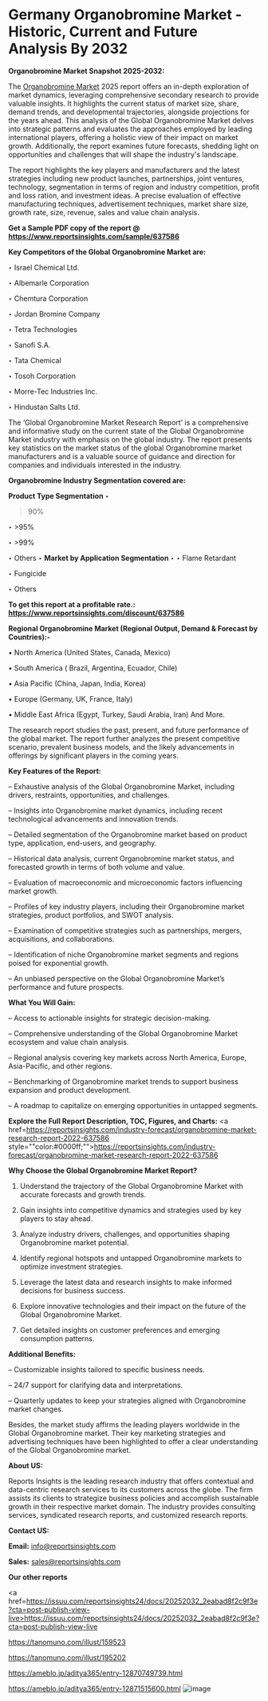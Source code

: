 # Germany Organobromine Market - Historic, Current and Future Analysis By 2032

<strong>Organobromine Market Snapshot 2025-2032:</strong>

The <a href=https://www.reportsinsights.com/sample/637586>Organobromine Market</a> 2025 report offers an in-depth exploration of market dynamics, leveraging comprehensive secondary research to provide valuable insights. It highlights the current status of market size, share, demand trends, and developmental trajectories, alongside projections for the years ahead. This analysis of the Global Organobromine Market delves into strategic patterns and evaluates the approaches employed by leading international players, offering a holistic view of their impact on market growth. Additionally, the report examines future forecasts, shedding light on opportunities and challenges that will shape the industry's landscape.

The report highlights the key players and manufacturers and the latest strategies including new product launches, partnerships, joint ventures, technology, segmentation in terms of region and industry competition, profit and loss ration, and investment ideas. A precise evaluation of effective manufacturing techniques, advertisement techniques, market share size, growth rate, size, revenue, sales and value chain analysis.

<strong>Get a Sample PDF copy of the report @ <a href=https://www.reportsinsights.com/sample/637586 style=color:#0000ff;>https://www.reportsinsights.com/sample/637586</a></strong>

<strong>Key Competitors of the Global Organobromine Market are:</strong>

‣ Israel Chemical Ltd.

‣ Albemarle Corporation

‣ Chemtura Corporation

‣ Jordan Bromine Company

‣ Tetra Technologies

‣ Sanofi S.A.

‣ Tata Chemical

‣ Tosoh Corporation

‣ Morre-Tec Industries Inc.

‣ Hindustan Salts Ltd.

The ‘Global Organobromine Market Research Report’ is a comprehensive and informative study on the current state of the Global Organobromine Market industry with emphasis on the global industry. The report presents key statistics on the market status of the global Organobromine market manufacturers and is a valuable source of guidance and direction for companies and individuals interested in the industry.

<strong>Organobromine Industry Segmentation covered are:</strong>

<strong>Product Type Segmentation</strong>
‣
>90%

‣ >95%

‣ >99%

‣ Others
‣ 
<strong>Market by Application Segmentation</strong>
‣
‣  Flame Retardant

‣ Fungicide

‣ Others

<strong>To get this report at a profitable rate.: <a href=https://www.reportsinsights.com/discount/637586 style=color:#0000ff;>https://www.reportsinsights.com/discount/637586</a></strong>

<strong>Regional Organobromine Market (Regional Output, Demand &amp; Forecast by Countries):-</strong>

• North America (United States, Canada, Mexico)

• South America ( Brazil, Argentina, Ecuador, Chile)

• Asia Pacific (China, Japan, India, Korea)

• Europe (Germany, UK, France, Italy)

• Middle East Africa (Egypt, Turkey, Saudi Arabia, Iran) And More.

The research report studies the past, present, and future performance of the global market. The report further analyzes the present competitive scenario, prevalent business models, and the likely advancements in offerings by significant players in the coming years.

<strong>Key Features of the Report:</strong>

– Exhaustive analysis of the Global Organobromine Market, including drivers, restraints, opportunities, and challenges.

– Insights into Organobromine market dynamics, including recent technological advancements and innovation trends.

– Detailed segmentation of the Organobromine market based on product type, application, end-users, and geography.

– Historical data analysis, current Organobromine market status, and forecasted growth in terms of both volume and value.

– Evaluation of macroeconomic and microeconomic factors influencing market growth.

– Profiles of key industry players, including their Organobromine market strategies, product portfolios, and SWOT analysis.

– Examination of competitive strategies such as partnerships, mergers, acquisitions, and collaborations.

– Identification of niche Organobromine market segments and regions poised for exponential growth.

– An unbiased perspective on the Global Organobromine Market’s performance and future prospects.

<strong>What You Will Gain:</strong>

– Access to actionable insights for strategic decision-making.

– Comprehensive understanding of the Global Organobromine Market ecosystem and value chain analysis.

– Regional analysis covering key markets across North America, Europe, Asia-Pacific, and other regions.

– Benchmarking of Organobromine market trends to support business expansion and product development.

– A roadmap to capitalize on emerging opportunities in untapped segments.

<strong>Explore the Full Report Description, TOC, Figures, and Charts:</strong>
<a href=https://reportsinsights.com/industry-forecast/organobromine-market-research-report-2022-637586 style=""color:#0000ff;"">https://reportsinsights.com/industry-forecast/organobromine-market-research-report-2022-637586</a>

<strong>Why Choose the Global Organobromine Market Report?</strong>

1. Understand the trajectory of the Global Organobromine Market with accurate forecasts and growth trends.

2. Gain insights into competitive dynamics and strategies used by key players to stay ahead.

3. Analyze industry drivers, challenges, and opportunities shaping Organobromine market potential.

4. Identify regional hotspots and untapped Organobromine markets to optimize investment strategies.

5. Leverage the latest data and research insights to make informed decisions for business success.

6. Explore innovative technologies and their impact on the future of the Global Organobromine Market.

7. Get detailed insights on customer preferences and emerging consumption patterns.

<strong>Additional Benefits:</strong>

– Customizable insights tailored to specific business needs.

– 24/7 support for clarifying data and interpretations.

– Quarterly updates to keep your strategies aligned with Organobromine market changes.

Besides, the market study affirms the leading players worldwide in the Global Organobromine market. Their key marketing strategies and advertising techniques have been highlighted to offer a clear understanding of the Global Organobromine market.

<strong><strong>About US</strong>:</strong>

Reports Insights is the leading research industry that offers contextual and data-centric research services to its customers across the globe. The firm assists its clients to strategize business policies and accomplish sustainable growth in their respective market domain. The industry provides consulting services, syndicated research reports, and customized research reports.

<strong>Contact US:</strong>

<p class=><b>Email:</b> <a href=mailto:info@reportsinsights.com>info@reportsinsights.com</a></p>
<p class=><b>Sales:</b> <a href=mailto:sales@reportsinsights.com>sales@reportsinsights.com</a></p>

<strong>Our other reports</strong>

<a href=https://issuu.com/reportsinsights24/docs/20252032_2eabad8f2c9f3e?cta=post-publish-view-live>https://issuu.com/reportsinsights24/docs/20252032_2eabad8f2c9f3e?cta=post-publish-view-live</a>

<a href=https://tanomuno.com/illust/159523>https://tanomuno.com/illust/159523</a>

<a href=https://tanomuno.com/illust/195202>https://tanomuno.com/illust/195202</a>

<a href=https://ameblo.jp/aditya365/entry-12870749739.html>https://ameblo.jp/aditya365/entry-12870749739.html</a>

<a href=https://ameblo.jp/aditya365/entry-12871515600.html>https://ameblo.jp/aditya365/entry-12871515600.html</a>
![image](https://github.com/user-attachments/assets/c2493be5-4acf-45e0-8431-20ecbffbff93)
